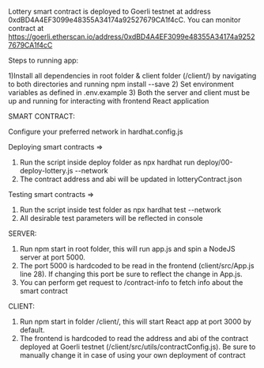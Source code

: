 Lottery smart contract is deployed to Goerli testnet at address 0xdBD4A4EF3099e48355A34174a92527679CA1f4cC. You can monitor contract at https://goerli.etherscan.io/address/0xdBD4A4EF3099e48355A34174a92527679CA1f4cC

Steps to running app: 

1)Install all dependencies in root folder & client folder (/client/) by navigating to both directories and running npm install --save
2) Set environment variables as defined in .env.example
3) Both the server and client must be up and running for interacting with frontend React application

SMART CONTRACT:

Configure your preferred network in hardhat.config.js

Deploying smart contracts => 
1) Run the script inside deploy folder as npx hardhat run deploy/00-deploy-lottery.js --network <whichever network you choose>
2) The contract address and abi will be updated in lotteryContract.json

Testing smart contracts =>
1) Run the script inside test folder as npx hardhat test --network <whichever network you choose>
2) All desirable test parameters will be reflected in console

SERVER:

1) Run npm start in root folder, this will run app.js and spin a NodeJS server at port 5000. 
2) The port 5000 is hardcoded to be read in the frontend (client/src/App.js line 28). If changing this port be sure to reflect the change in App.js.
3) You can perform get request to /contract-info to fetch info about the smart contract

CLIENT:

1) Run npm start in folder /client/, this will start React app at port 3000 by default.
2) The frontend is hardcoded to read the address and abi of the contract deployed at Goerli testnet (/client/src/utils/contractConfig.js). Be sure to manually change it in case of using your own deployment of contract
